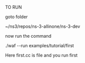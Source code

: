 TO RUN

goto folder

~/ns3/repos/ns-3-allinone/ns-3-dev


now run the command

./waf --run examples/tutorial/first


Here first.cc is file and you run first
